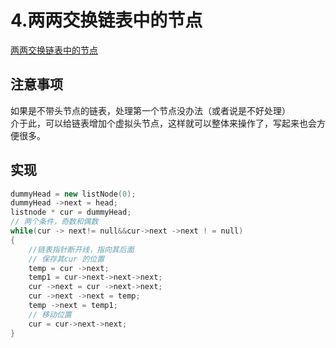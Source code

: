 # 4.两两交换链表中的节点
[两两交换链表中的节点](https://programmercarl.com/0024.%E4%B8%A4%E4%B8%A4%E4%BA%A4%E6%8D%A2%E9%93%BE%E8%A1%A8%E4%B8%AD%E7%9A%84%E8%8A%82%E7%82%B9.html#_24-%E4%B8%A4%E4%B8%A4%E4%BA%A4%E6%8D%A2%E9%93%BE%E8%A1%A8%E4%B8%AD%E7%9A%84%E8%8A%82%E7%82%B9)
## 注意事项
如果是不带头节点的链表，处理第一个节点没办法（或者说是不好处理）<br>
介于此，可以给链表增加个虚拟头节点，这样就可以整体来操作了，写起来也会方便很多。
## 实现
``` C++
dummyHead = new listNode(0);
dummyHead ->next = head;
listnode * cur = dummyHead;
// 两个条件，奇数和偶数
while(cur -> next!= null&&cur->next ->next ! = null)
{
    //链表指针断开线，指向其后面
    // 保存其cur 的位置
    temp = cur ->next;
    temp1 = cur->next->next->next;
    cur ->next = cur ->next->next;
    cur ->next ->next = temp;
    temp ->next = temp1;
    // 移动位置
    cur = cur->next->next;
}
```